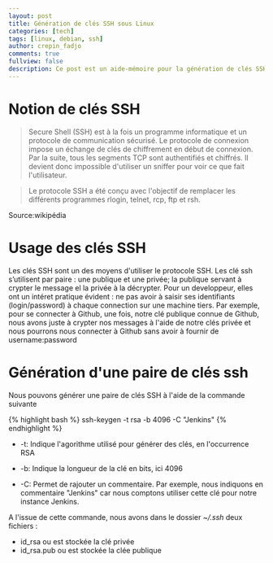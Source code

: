 ```yaml
---
layout: post
title: Génération de clés SSH sous Linux
categories: [tech]
tags: [linux, debian, ssh]
author: crepin_fadjo
comments: true
fullview: false
description: Ce post est un aide-mémoire pour la génération de clés SSH sous linux.
---
```


# Notion de clés SSH

>Secure Shell (SSH) est à la fois un programme informatique et un protocole de communication sécurisé. Le protocole de connexion impose un échange de clés de chiffrement en début de connexion. Par la suite, tous les segments TCP sont authentifiés et chiffrés. Il devient donc impossible d'utiliser un sniffer pour voir ce que fait l'utilisateur.

>Le protocole SSH a été conçu avec l'objectif de remplacer les différents programmes rlogin, telnet, rcp, ftp et rsh.

Source:wikipédia

# Usage des clés SSH
Les clés SSH sont un des moyens d'utiliser le protocole SSH.
Les clé ssh s’utilisent par paire : une publique et une privée; la publique servant à crypter le message el la privée à la décrypter.
Pour un developpeur, elles ont un intéret pratique évident : ne pas avoir à saisir ses identifiants (login/password) à chaque connection sur une machine tiers.
Par exemple, pour se connecter à Github, une fois, notre clé publique connue de Github, nous avons juste à crypter nos messages à l'aide de notre clés privée et nous pourrons nous connecter à Github sans avoir à fournir de username:password


# Génération d'une paire de clés ssh

Nous pouvons générer une paire de clés SSH à l'aide de la commande suivante

{% highlight bash %}
ssh-keygen -t rsa -b 4096 -C "Jenkins"
{% endhighlight %}

* -t: Indique l'agorithme utilisé pour générer des clés, en l'occurrence RSA

* -b: Indique la longueur de la clé en bits, ici 4096

* -C: Permet de rajouter un commentaire. Par exemple, nous indiquons en commentaire "Jenkins" car nous comptons utiliser cette clé pour notre instance Jenkins.

A l'issue de cette commande, nous avons dans le dossier *~/.ssh* deux fichiers :
* id_rsa ou est stockée la clé privée
* id_rsa.pub ou est stockée la clée publique


